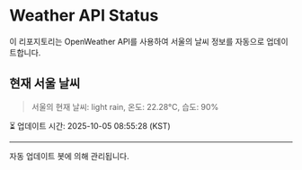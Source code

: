 
# Weather API Status

이 리포지토리는 OpenWeather API를 사용하여 서울의 날씨 정보를 자동으로 업데이트합니다.

## 현재 서울 날씨
> 서울의 현재 날씨: light rain, 온도: 22.28°C, 습도: 90%

⏳ 업데이트 시간: 2025-10-05 08:55:28 (KST)

---
자동 업데이트 봇에 의해 관리됩니다.
